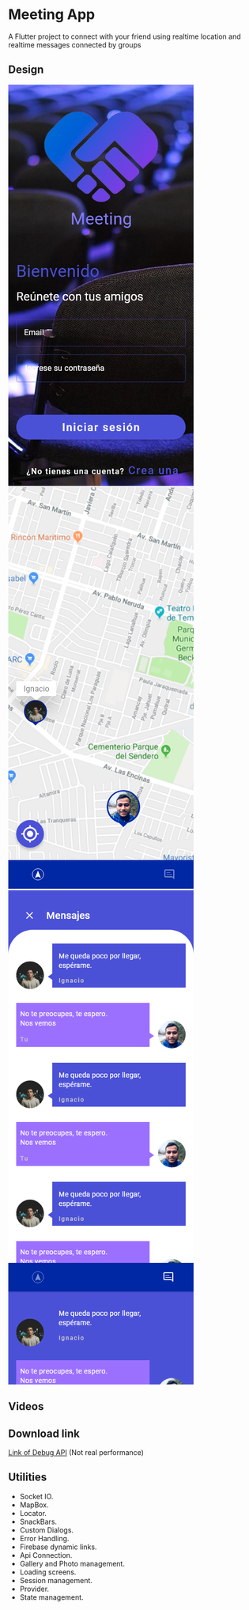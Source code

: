 # Meeting App

A Flutter project to connect with your friend using realtime location and realtime messages connected by groups


## Design 
![splashScreen](./resources/splash.png) ![map](./resources/map.png) ![chat](./resources/map_chat.png)

## Videos


## Download link 

[Link of Debug API](https://drive.google.com/file/d/1VlzyS3-oXfBLIkS79l1prCu9RZF2hKsI/view?usp=sharing) (Not real performance)



## Utilities
- Socket IO.
- MapBox.
- Locator.
- SnackBars.
- Custom Dialogs.
- Error Handling.
- Firebase dynamic links.
- Api Connection.
- Gallery and Photo management.
- Loading screens.
- Session management.
- Provider.
- State management.



